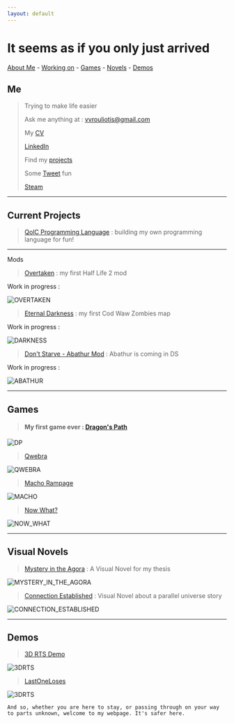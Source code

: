 ```yaml
---
layout: default
---
```


# It seems as if you only just arrived

[About Me](#me) - [Working on](#current-projects) - [Games](#games) - [Novels](#visual-novels) - [Demos](#demos)


## Me

> Trying to make life easier
>
> Ask me anything at : vvrouliotis@gmail.com
>
>My [CV](https://my.pcloud.com/publink/show?code=XZ9DI4kZfBARDObyEWkjvRD1xoWCbBMAIVN7)
>
> [LinkedIn](https://www.linkedin.com/in/vvrouliotis/)
>
> Find my [projects](https://github.com/vvroul?tab=repositories)
>
> Some [Tweet](https://twitter.com/vvroul) fun
>
> [Steam](https://steamcommunity.com/id/vvroul/)


* * *

## Current Projects


> [QolC Programming Language](https://github.com/qolc-lang/QolC) : building my own programming language for fun!
>
***

Mods

> [Overtaken](https://github.com/vvroul/Overtaken) : my first Half Life 2 mod 

Work in progress : 

![OVERTAKEN](./assets/images/overtaken.jpg)

> [Eternal Darkness](https://github.com/vvroul/eternal_darkness) : my first Cod Waw Zombies map

Work in progress : 

![DARKNESS](./assets/images/eternal_darkness.jpg)

>[Don't Starve - Abathur Mod](https://github.com/vvroul/abathur-mod) : Abathur is coming in DS

Work in progress : 

![ABATHUR](./assets/images/aba.jpg)

* * *


## Games


> #### My first game ever : [Dragon's Path](https://github.com/vvroul/Dragon-s-Path)

![DP](./assets/images/dp.jpg)

>[Qwebra](https://gamejolt.com/games/qwebra/39922)

![QWEBRA](./assets/images/qwebra.jpg)

>[Macho Rampage](https://gamejolt.com/games/macho-rampage/79964)

![MACHO](./assets/images/macho_rampage.jpg)

>[Now What?](https://globalgamejam.org/2015/games/now-what-1)

![NOW_WHAT](./assets/images/now_what.jpg)

* * *

## Visual Novels

> [Mystery in the Agora](https://pergamos.lib.uoa.gr/uoa/dl/object/2073223) : A Visual Novel for my thesis

![MYSTERY_IN_THE_AGORA](./assets/images/mystery.jpg)

> [Connection Established](https://github.com/vvroul/connection_established_vn) : Visual Novel about a parallel universe story 

![CONNECTION_ESTABLISHED](./assets/images/connection_established.jpg)

* * *

## Demos

> [3D RTS Demo](https://github.com/vvroul/3D-rts-demo)

![3DRTS](./assets/images/rts.jpg)

> [LastOneLoses](https://github.com/vvroul/LastOneLoses)

![3DRTS](./assets/images/last_one_loses.jpg)


```
And so, whether you are here to stay, or passing through on your way to parts unknown, welcome to my webpage. It's safer here.
```
